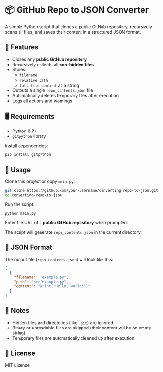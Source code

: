 # 📦 GitHub Repo to JSON Converter

A simple Python script that clones a public GitHub repository, recursively scans all files, and saves their content in a structured JSON format.

## 🧰 Features

- Clones any **public GitHub repository**  
- Recursively collects all **non-hidden files**  
- Stores:
  - `filename`
  - `relative path`
  - `full file content` as a string  
- Outputs a single `repo_contents.json` file  
- Automatically deletes temporary files after execution  
- Logs all actions and warnings  

## 🖥️ Requirements

- Python **3.7+**
- `gitpython` library

Install dependencies:

```bash
pip install gitpython
```

## 🚀 Usage

Clone this project or copy `main.py`:

```bash
git clone https://github.com/your-username/converting-repo-to-json.git
cd converting-repo-to-json
```

Run the script:

```bash
python main.py
```

Enter the URL of a **public GitHub repository** when prompted.

The script will generate `repo_contents.json` in the current directory.

## 📝 JSON Format

The output file (`repo_contents.json`) will look like this:

```json
[
  {
    "filename": "example.py",
    "path": "src/example.py",
    "content": "print('Hello, world!')"
  }
]
```

## 🧹 Notes

- Hidden files and directories (like `.git`) are ignored  
- Binary or unreadable files are skipped (their content will be an empty string)  
- Temporary files are automatically cleaned up after execution  

## 📄 License

MIT License
